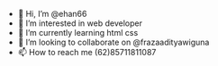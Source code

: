 - 👋 Hi, I’m @ehan66 
- 👀 I’m interested in web developer
- 🌱 I’m currently learning html css
- 💞️ I’m looking to collaborate on @frazaadityawiguna
- 📫 How to reach me (62)85711811087

<!---
ehan66/ehan66 is a ✨ special ✨ repository because its `README.md` (this file) appears on your GitHub profile.
You can click the Preview link to take a look at your changes.
--->
